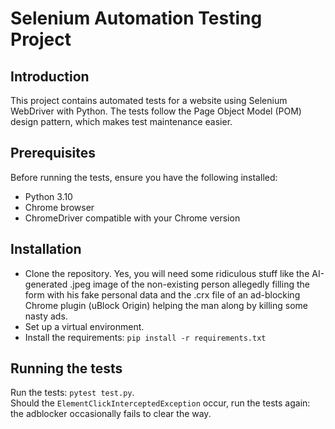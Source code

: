 # Selenium Automation Testing Project

## Introduction

This project contains automated tests for a website using Selenium WebDriver with Python. The tests follow the Page Object Model (POM) design pattern, which makes test maintenance easier.

## Prerequisites

Before running the tests, ensure you have the following installed:
- Python 3.10
- Chrome browser
- ChromeDriver compatible with your Chrome version

## Installation

- Clone the repository. Yes, you will need some ridiculous stuff like the AI-generated .jpeg image of the non-existing person allegedly filling the form with his fake personal data and the .crx file of an ad-blocking Chrome plugin (uBlock Origin) helping the man along by killing some nasty ads.
- Set up a virtual environment.
- Install the requirements: `pip install -r requirements.txt`

## Running the tests
Run the tests: `pytest test.py`.  
Should the `ElementClickInterceptedException` occur, run the tests again: the adblocker occasionally fails to clear the way.